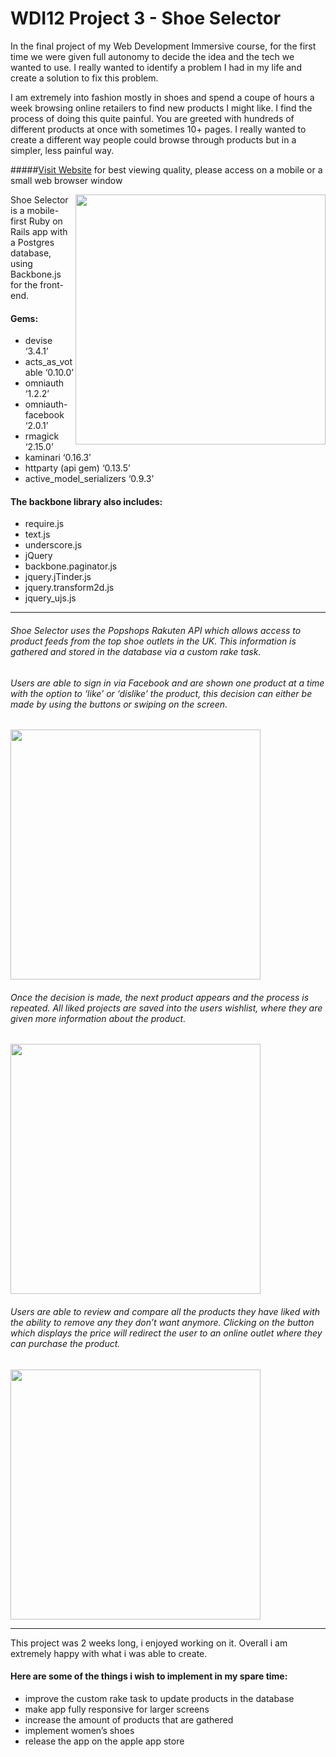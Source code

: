 # WDI12 Project 3 - Shoe Selector

In the final project of my Web Development Immersive course, for the first time we were given full autonomy to decide the idea and the tech we wanted to use. I really wanted to identify a problem I had in my life and create a solution to fix this problem.

I am extremely into fashion mostly in shoes and spend a coupe of hours a week browsing online retailers to find new products I might like. I find the process of doing this quite painful. You are greeted with hundreds of different products at once with sometimes 10+ pages. I really wanted to create a different way people could browse through products but in a simpler, less painful way.

#####[Visit Website](http://www.shoeselector.herokuapp.com) for best viewing quality, please access on a mobile or a small web browser window

<!--![image](http://i.imgur.com/olYcuEw.png)-->
<img src="http://i.imgur.com/olYcuEw.png" align="right" width="400">

Shoe Selector is a mobile-first Ruby on Rails app with a Postgres database, using Backbone.js for the front-end.

#### Gems:
- devise ‘3.4.1’
- acts_as_votable ‘0.10.0’ 
- omniauth ‘1.2.2’
- omniauth-facebook ‘2.0.1’
- rmagick ‘2.15.0’
- kaminari ‘0.16.3’
- httparty (api gem) ‘0.13.5’
- active_model_serializers ‘0.9.3’

#### The backbone library also includes:
- require.js
- text.js
- underscore.js
- jQuery
- backbone.paginator.js
- jquery.jTinder.js
- jquery.transform2d.js
- jquery_ujs.js

---

###### Shoe Selector uses the Popshops Rakuten API which allows access to product feeds from the top shoe outlets in the UK. This information is gathered and stored in the database via a custom rake task.

###### Users are able to sign in via Facebook and are shown one product at a time with the option to ‘like’ or ‘dislike’ the product, this decision can either be made by using the buttons or swiping on the screen.

<!--![image](http://i.imgur.com/mcWhMbX.png)-->
<img src="http://i.imgur.com/mcWhMbX.png" width="400">

###### Once the decision is made, the next product appears and the process is repeated. All liked projects are saved into the users wishlist, where they are given more information about the product. 

<!--![image](http://i.imgur.com/V3GsZ1l.png)-->
<img src="http://i.imgur.com/V3GsZ1l.png" width="400">

###### Users are able to review and compare all the products they have liked with the ability to remove any they don’t want anymore. Clicking on the button which displays the price will redirect the user to an online outlet where they can purchase the product.

<!--![image](http://i.imgur.com/qNKoBol.png)-->
<img src="http://i.imgur.com/qNKoBol.png" width="400">

---

 This project was 2 weeks long, i enjoyed working on it. Overall i am extremely happy with what i was able to create.

#### Here are some of the things i wish to implement in my spare time:

- improve the custom rake task to update products in the database
- make app fully responsive for larger screens
- increase the amount of products that are gathered
- implement women’s shoes
- release the app on the apple app store
